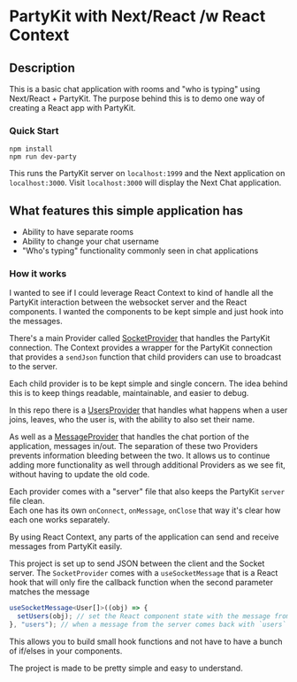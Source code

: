 # PartyKit with Next/React /w React Context

## Description

This is a basic chat application with rooms and "who is typing" using Next/React + PartyKit.
The purpose behind this is to demo one way of creating a React app with PartyKit.

### Quick Start

```shell
npm install
npm run dev-party
```

This runs the PartyKit server on `localhost:1999` and the Next application on `localhost:3000`.
Visit `localhost:3000` will display the Next Chat application.

## What features this simple application has

- Ability to have separate rooms
- Ability to change your chat username
- "Who's typing" functionality commonly seen in chat applications

### How it works

I wanted to see if I could leverage React Context to kind of handle all the PartyKit interaction between the websocket server and the React components. I wanted the components to be kept simple and just hook into the messages.

There's a main Provider called [SocketProvider](https://github.com/mikedidomizio/partykit-chat/blob/main/src/SockerProvider.tsx) that handles the PartyKit connection. The Context provides a wrapper for the PartyKit connection that provides a `sendJson` function that
child providers can use to broadcast to the server.

Each child provider is to be kept simple and single concern. The idea behind this is to keep things readable, maintainable, and easier to debug.

In this repo there is a [UsersProvider](https://github.com/mikedidomizio/partykit-chat/blob/main/src/providers/Users/UsersProvider.tsx) that handles what happens when a user joins, leaves, who the user is, with the ability to also set their name.

As well as a [MessageProvider](https://github.com/mikedidomizio/partykit-chat/blob/main/src/providers/Messages/MessageProvider.tsx) that handles the chat portion of the application, messages in/out. The separation of these two Providers prevents information bleeding between the two. It allows us to continue adding more functionality as well through additional Providers as we see fit, without having to update the old code.

Each provider comes with a "server" file that also keeps the PartyKit `server` file clean.  
Each one has its own `onConnect`, `onMessage`, `onClose` that way it's clear how each one works separately.

By using React Context, any parts of the application can send and receive messages from PartyKit easily.

This project is set up to send JSON between the client and the Socket server. The `SocketProvider` comes with a `useSocketMessage`
that is a React hook that will only fire the callback function when the second parameter matches the message

```typescript jsx
useSocketMessage<User[]>((obj) => {
  setUsers(obj); // set the React component state with the message from the websocket message
}, "users"); // when a message from the server comes back with `users` key in the object, the callback function will fire
```

This allows you to build small hook functions and not have to have a bunch of if/elses in your components.

The project is made to be pretty simple and easy to understand.

